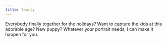 ```yaml
---
title: family
---
```

Everybody finally together for the holidays? Want to capture the kids at this adorable age? New puppy? Whatever your portrait needs, I can make it happen for you.